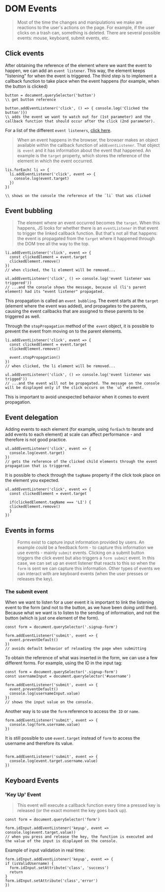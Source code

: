 # DOM Events

> Most of the time the changes and manipulations we make are reactions to the user's actions on the page. For example, if the user clicks on a trash can, something is deleted. There are several possible events: mouse, keyboard, submit events, etc.

## Click events

After obtaining the reference of the element where we want the event to happen, we can add an `event listener`. This way, the element keeps "listening" for when the event is triggered. The third step is to implement a callback function to take place when the event happens (for example, when the button is clicked)

```
button = document.querySelector('button')
\\ get button reference

button.addEventListener('click', () => { console.log('Clicked the button')})
\\ adds the event we want to watch out for (1st parameter) and the callback function that should occur after the click (2nd parameter).
```

For a list of the different `event listeners`, [click here](https://developer.mozilla.org/en-US/docs/Web/Events).


> When an event happens in the browser, the browser makes an object available within the callback function of `addEventListener`. That object is` event` and it has information about the event that happened. An example is the `target` property, which stores the reference of the element in which the event occurred.

```
lis.forEach( li => {
  li.addEventListener('click', event => {
    console.log(event.target)
  })
})

\\ shows on the console the reference of the `li` that was clicked
```


## Event bubbling

> The element where an event occurred becomes the `target`. When this happens, JS looks for whether there is an `eventListener` in that event to trigger the linked callback function. But that's not all that happens: the event is propagated from the `target` where it happened through the DOM tree all the way to the top.

```
li.addEventListener('click', event => {
  const clickedElement = event.target
  clickedElement.remove()
})
// when clicked, the li element will be removed...

ul.addEventListener('click', () => console.log('event listener was triggered'))
// ...and the console shows the message, because ul (li's parent element) had its "event listener" propagated.

```

This propagation is called an `event bubbling`. The event starts at the `target` (element where the event was added), and propagates to the parents, causing the event callbacks that are assigned to these parents to be triggered as well.

Through the `stopPropagation` method of the` event` object, it is possible to prevent the event from moving on to the parent elements.
```
li.addEventListener('click', event => {
  const clickedElement = event.target
  clickedElement.remove()

  event.stopPropagation()
})
// when clicked, the li element will be removed...

ul.addEventListener('click', () => console.log('event listener was trigged'))
// ...and the event will not be propagated. The message on the console will be displayed only if the click occurs on the `ul` element.
```

This is important to avoid unexpected behavior when it comes to event propagation.


## Event delegation

Adding events to each element (for example, using `forEach` to iterate and add events to each element) at scale can affect performance - and therefore is not good practice.

```
ul.addEventListener('click', event => {
  console.log(event.target)
})
// gets the reference of the clicked child elements through the event propagation that is triggered.
```


It is possible to check through the `tagName` property if the click took place on the element you expected.
```
ul.addEventListener('click', event => {
  const clickedElement = event.target

  if(clickedElement.tagName === 'LI') {
  clickedElement.remove() 
  }
})
```


## Events in forms

> Forms exist to capture input information provided by users. An example could be a feedback form - to capture this information we use events - mainly `submit` events. Clicking on a submit button triggers the click event but also triggers a `form submit` event. In this case, we can set up an event listener that reacts to this so when the `form` is sent we can capture this information. Other types of events we can interact with are keyboard events (when the user presses or releases the key).

### The submit event

When we want to listen for a user event it is important to link the listening event to the form (and not to the button, as we have been doing until then). Because what we want is to listen to the sending of information, and not the button (which is just one element of the form).
```
const form = document.querySelector('.signup-form')

form.addEventListener('submit', event => {
  event.preventDefault()
})
// avoids default behavior of reloading the page when submitting
```

To obtain the reference of what was inserted in the form, we can use a few different forms. For example, using the ID in the input tag:
``` 
const form = document.querySelector('.signup-form')
const usernameInput = document.querySelector('#username')

form.addEventListener('submit', event => {
  event.preventDefault()
  console.log(usernameInput.value)
})
// shows the input value on the console.
```

Another way is to use the `form` reference to access the` ID` or `name`.
```
form.addEventListener('submit', event => {
  console.log(form.username.value)
})
```

It is still possible to use `event.target` instead of `form` to access the username and therefore its value.
```

form.addEventListener('submit', event => {
  console.log(event.target.username.value)
})
```



## Keyboard Events

### 'Key Up' Event

> This event will execute a callback function every time a  pressed key is released (or the exact moment the key goes back up).

```
const form = document.querySelector('form')

form.idInput.addEventListener('keyup', event => 
console.log(event.target.value))
// when you press and release the key, the function is executed and the value of the input is displayed on the console.
```

Example of input validation in real time:
```
form.idInput.addEventListener('keyup', event => {
if (isValidUsername) {
  form.idInput.setAttribute('class', 'success')
  return
}
form.idInput.setAttribute('class','error')
})
```